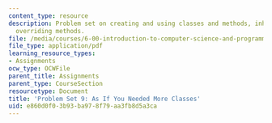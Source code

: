 ```yaml
---
content_type: resource
description: Problem set on creating and using classes and methods, inheritance, and
  overriding methods.
file: /media/courses/6-00-introduction-to-computer-science-and-programming-fall-2008/e860d0f03b93ba978f79aa3fb8d5a3ca_pset9.pdf
file_type: application/pdf
learning_resource_types:
- Assignments
ocw_type: OCWFile
parent_title: Assignments
parent_type: CourseSection
resourcetype: Document
title: 'Problem Set 9: As If You Needed More Classes'
uid: e860d0f0-3b93-ba97-8f79-aa3fb8d5a3ca
---
```

